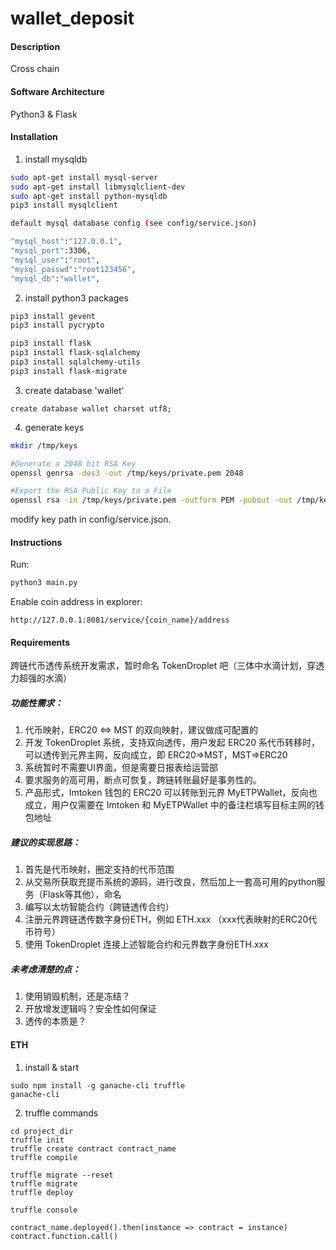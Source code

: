 # wallet_deposit

#### Description
Cross chain

#### Software Architecture
Python3 & Flask

#### Installation

1. install mysqldb
```bash
sudo apt-get install mysql-server
sudo apt-get install libmysqlclient-dev
sudo apt-get install python-mysqldb
pip3 install mysqlclient

default mysql database config (see config/service.json)

"mysql_host":"127.0.0.1",
"mysql_port":3306,
"mysql_user":"root",
"mysql_passwd":"root123456",
"mysql_db":"wallet",
```

2. install python3 packages
```bash
pip3 install gevent
pip3 install pycrypto

pip3 install flask
pip3 install flask-sqlalchemy
pip3 install sqlalchemy-utils
pip3 install flask-migrate
```

3. create database 'wallet'
```
create database wallet charset utf8;
```

4. generate keys
```bash
mkdir /tmp/keys

#Generate a 2048 bit RSA Key
openssl genrsa -des3 -out /tmp/keys/private.pem 2048

#Export the RSA Public Key to a File
openssl rsa -in /tmp/keys/private.pem -outform PEM -pubout -out /tmp/keys/public.pem
```
modify key path in config/service.json.

#### Instructions

Run:
```bash
python3 main.py
```

Enable coin address in explorer:
```
http://127.0.0.1:8081/service/{coin_name}/address
```

#### Requirements
跨链代币透传系统开发需求，暂时命名 TokenDroplet 吧（三体中水滴计划，穿透力超强的水滴）

##### 功能性需求：
1. 代币映射，ERC20 <=> MST 的双向映射，建议做成可配置的
2. 开发 TokenDroplet 系统，支持双向透传，用户发起 ERC20 系代币转移时，可以透传到元界主网，反向成立，即 ERC20=>MST，MST=>ERC20
3. 系统暂时不需要UI界面，但是需要日报表给运营部
4. 要求服务的高可用，断点可恢复，跨链转账最好是事务性的。
5. 产品形式，Imtoken 钱包的 ERC20 可以转账到元界 MyETPWallet，反向也成立，用户仅需要在 Imtoken 和 MyETPWallet 中的备注栏填写目标主网的钱包地址

##### 建议的实现思路：
1. 首先是代币映射，圈定支持的代币范围
2. 从交易所获取充提币系统的源码，进行改良，然后加上一套高可用的python服务（Flask等其他），命名
3. 编写以太坊智能合约（跨链透传合约）
4. 注册元界跨链透传数字身份ETH，例如 ETH.xxx （xxx代表映射的ERC20代币符号）
5. 使用 TokenDroplet 连接上述智能合约和元界数字身份ETH.xxx

##### 未考虑清楚的点：
1. 使用销毁机制，还是冻结？
2. 开放增发逻辑吗？安全性如何保证
3. 透传的本质是？


#### ETH
1. install & start
```
sudo npm install -g ganache-cli truffle
ganache-cli
```

2. truffle commands
```
cd project_dir
truffle init
truffle create contract contract_name
truffle compile

truffle migrate --reset
truffle migrate
truffle deploy

truffle console

contract_name.deployed().then(instance => contract = instance)
contract.function.call()
```